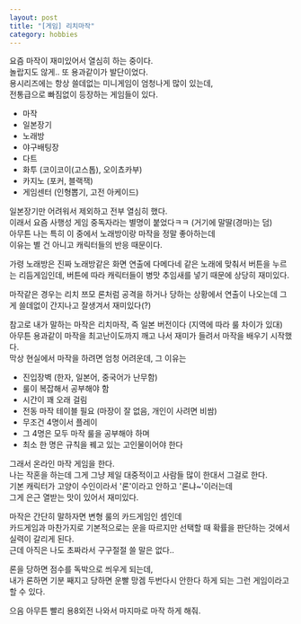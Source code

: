 ```yaml
---
layout: post
title: "[게임] 리치마작"
category: hobbies
---
```


요즘 마작이 재미있어서 열심히 하는 중이다.\
놀랍지도 않게.. 또 용과같이가 발단이었다.\
용시리즈에는 항상 쓸데없는 미니게임이 엄청나게 많이 있는데,\
전통급으로 빠짐없이 등장하는 게임들이 있다. 

- 마작
- 일본장기 
- 노래방 
- 야구배팅장
- 다트
- 화투 (코이코이(고스톱), 오이쵸카부)
- 카지노 (포커, 블랙잭)
- 게임센터 (인형뽑기, 고전 아케이드)

일본장기만 어려워서 제외하고 전부 열심히 했다.\
이래서 요즘 사행성 게임 중독자라는 별명이 붙었다ㅋㅋ (거기에 말딸(경마)는 덤)\
아무튼 나는 특히 이 중에서 노래방이랑 마작을 정말 좋아하는데\
이유는 별 건 아니고 캐릭터들의 반응 때문이다.

가령 노래방은 진짜 노래방같은 화면 연출에 다메다네 같은 노래에 맞춰서
버튼을 누르는 리듬게임인데, 버튼에 따라 캐릭터들이 병맛 추임새를 넣기 때문에 상당히 재미있다.

마작같은 경우는 리치 쯔모 론처럼 공격을 하거나 당하는 상황에서 연출이 나오는데
그게 쓸데없이 간지나고 잘생겨서 재미있다(?)

참고로 내가 말하는 마작은 리치마작, 즉 일본 버전이다 (지역에 따라 룰 차이가 있대)\
아무튼 용과같이 마작을 최고난이도까지 깨고 나서 재미가 들려서 마작을 배우기 시작했다.\
막상 현실에서 마작을 하려면 엄청 어려운데, 그 이유는 

- 진입장벽 (한자, 일본어, 중국어가 난무함)
- 룰이 복잡해서 공부해야 함
- 시간이 꽤 오래 걸림
- 전동 마작 테이블 필요 (마장이 잘 없음, 개인이 사려면 비쌈)
- 무조건 4명이서 플레이
- 그 4명은 모두 마작 룰을 공부해야 하며
- 최소 한 명은 규칙을 꿰고 있는 고인물이어야 한다

그래서 온라인 마작 게임을 한다.\
나는 작혼을 하는데 그게 그냥 제일 대중적이고 사람들 많이 한대서 그걸로 한다.\
기본 캐릭터가 고양이 수인이라서 '론'이라고 안하고 '론냐~'이러는데\
그게 은근 열받는 맛이 있어서 재미있다.

마작은 간단히 말하자면 변형 룰의 카드게임인 셈인데\
카드게임과 마찬가지로 기본적으로는 운을 따르지만 선택할 때 확률을 판단하는 것에서 실력이 갈리게 된다.\
근데 아직은 나도 초짜라서 구구절절 쓸 말은 없다..

론을 당하면 점수를 독박으로 씌우게 되는데,\
내가 론하면 기분 째지고 당하면 운빨 망겜 두번다시 안한다 하게 되는 그런 게임이라고 할 수 있다.

으음 아무튼 빨리 용8외전 나와서 마지마로 마작 하게 해줘.

